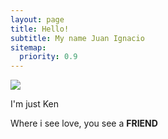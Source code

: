```yaml
---
layout: page
title: Hello!
subtitle: My name Juan Ignacio
sitemap:
  priority: 0.9
---
```


<img src="{{ '/assets/img/pudhina.jpg' | prepend: site.baseurl }}" id="about-img">

<div id="describe-text">
	<p>I'm just Ken</p>
	<p>Where i see love, you see a <strong> FRIEND </a> </strong></p>
</div>
